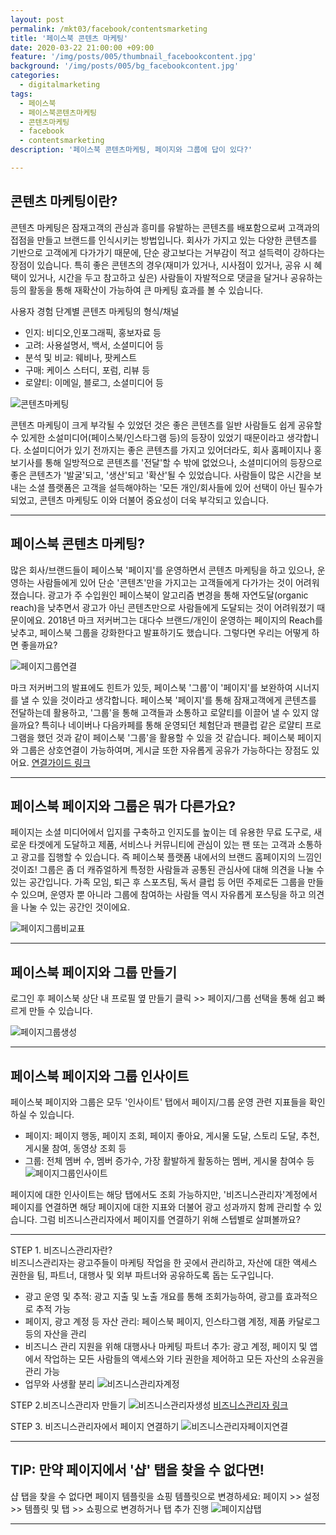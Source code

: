 ```yaml
---
layout: post
permalink: /mkt03/facebook/contentsmarketing
title: '페이스북 콘텐츠 마케팅'
date: 2020-03-22 21:00:00 +09:00
feature: '/img/posts/005/thumbnail_facebookcontent.jpg'
background: '/img/posts/005/bg_facebookcontent.jpg'
categories:
  - digitalmarketing
tags:
  - 페이스북
  - 페이스북콘텐츠마케팅
  - 콘텐츠마케팅
  - facebook
  - contentsmarketing
description: '페이스북 콘텐츠마케팅, 페이지와 그룹에 답이 있다?'

---
```


## 콘텐츠 마케팅이란?
콘텐츠 마케팅은 잠재고객의 관심과 흥미를 유발하는 콘텐츠를 배포함으로써 고객과의 접점을 만들고 브랜드를 인식시키는 방법입니다. 회사가 가지고 있는 다양한 콘텐츠를 기반으로 고객에게 다가가기 때문에, 단순 광고보다는 거부감이 적고 설득력이 강하다는 장점이 있습니다. 특히 좋은 콘텐츠의 경우(재미가 있거나, 시사점이 있거나, 공유 시 혜택이 있거나, 시간을 두고 참고하고 싶은) 사람들이 자발적으로 댓글을 달거나 공유하는 등의 활동을 통해 재확산이 가능하여 큰 마케팅 효과를 볼 수 있습니다.

사용자 경험 단계별 콘텐츠 마케팅의 형식/채널
* 인지: 비디오,인포그래픽, 홍보자료 등
* 고려: 사용설명서, 백서, 소셜미디어 등
* 분석 및 비교: 웨비나, 팟케스트
* 구매: 케이스 스터디, 포럼, 리뷰 등
* 로얄티: 이메일, 블로그, 소셜미디어 등


![콘텐츠마케팅](/img/posts/005/01.jpg)

콘텐츠 마케팅이 크게 부각될 수 있었던 것은 좋은 콘텐츠를 일반 사람들도 쉽게 공유할 수 있게한 소설미디어(페이스북/인스타그램 등)의 등장이 있었기 때문이라고 생각합니다. 소설미디어가 있기 전까지는 좋은 콘텐츠를 가지고 있어더라도, 회사 홈페이지나 홍보기사를 통해 일방적으로 콘텐츠를 '전달'할 수 밖에 없었으나, 소셜미디어의 등장으로 좋은 콘텐츠가 '발굴'되고, '생산'되고 '확산'될 수 있었습니다. 사람들이 많은 시간을 보내는 소셜 플랫폼은 고객을 설득해야하는 '모든 개인/회사들에 있어 선택이 아닌 필수가 되었고, 콘텐츠 마케팅도 이와 더불어 중요성이 더욱 부각되고 있습니다.

------

## 페이스북 콘텐츠 마케팅?
많은 회사/브랜드들이 페이스북 '페이지'를 운영하면서 콘텐츠 마케팅을 하고 있으나, 운영하는 사람들에게 있어 단순 '콘텐츠'만을 가지고는 고객들에게 다가가는 것이 어려워졌습니다. 광고가 주 수입원인 페이스북이 알고리즘 변경을 통해 자연도달(organic reach)을 낮추면서 광고가 아닌 콘텐츠만으로 사람들에게 도달되는 것이 어려워졌기 때문이에요. 2018년 마크 저커버그는 대다수 브랜드/개인이 운영하는 페이지의 Reach를 낮추고, 페이스북 그룹을 강화한다고 발표하기도 했습니다. 그렇다면 우리는 어떻게 하면 좋을까요?

![페이지그룹연결](/img/posts/005/02.jpg)

마크 저커버그의 발표에도 힌트가 있듯, 페이스북 '그룹'이 '페이지'를 보완하여 시너지를 낼 수 있을 것이라고 생각합니다. 페이스북 '페이지'를 통해 잠재고객에게 콘텐츠를 전달하는데 활용하고, '그룹'을 통해 고객들과 소통하고 로얄티를 이끌어 낼 수 있지 않을까요? 특히나 네이버나 다음카페를 통해 운영되던 체험단과 팬클럽 같은 로얄티 프로그램을 했던 것과 같이 페이스북 '그룹'을 활용할 수 있을 것 같습니다. 페이스북 페이지와 그룹은 상호연결이 가능하여며, 게시글 또한 자유롭게 공유가 가능하다는 장점도 있어요.
[연결가이드 링크](https://www.facebook.com/help/1769476376397128/?helpref=hc_fnav,"facebookpagegroup_link")

------

## 페이스북 페이지와 그룹은 뭐가 다른가요?
페이지는 소셜 미디어에서 입지를 구축하고 인지도를 높이는 데 유용한 무료 도구로, 새로운 타겟에게 도달하고 제품, 서비스나 커뮤니티에 관심이 있는 팬 또는 고객과 소통하고 광고를 집행할 수 있습니다. 즉 페이스북 플랫폼 내에서의 브랜드 홈페이지의 느낌인 것이죠! 그룹은 좀 더 캐쥬얼하게 특정한 사람들과 공통된 관심사에 대해 의견을 나눌 수 있는 공간입니다. 가족 모임, 퇴근 후 스포츠팀, 독서 클럽 등 어떤 주제로든 그룹을 만들 수 있으며, 운영자 뿐 아니라 그룹에 참여하는 사람들 역시 자유롭게 포스팅을 하고 의견을 나눌 수 있는 공간인 것이에요.

![페이지그룹비교표](/img/posts/005/03.jpg)

------

## 페이스북 페이지와 그룹 만들기
로그인 후 페이스북 상단 내 프로필 옆 만들기 클릭 >> 페이지/그룹 선택을 통해 쉽고 빠르게 만들 수 있습니다.

![페이지그룹생성](/img/posts/005/04.jpg)

------

## 페이스북 페이지와 그룹 인사이트
페이스북 페이지와 그룹은 모두 '인사이트' 탭에서 페이지/그룹 운영 관련 지표들을 확인하실 수 있습니다.
* 페이지: 페이지 행동, 페이지 조회, 페이지 좋아요, 게시물 도달, 스토리 도달, 추천, 게시물 참여, 동영상 조회 등
* 그룹: 전체 멤버 수, 멤버 증가수, 가장 활발하게 활동하는 멤버, 게시물 참여수 등
![페이지그룹인사이트](/img/posts/005/05.jpg)


페이지에 대한 인사이트는 해당 탭에서도 조회 가능하지만, '비즈니스관리자'계정에서 페이지를 연결하면 해당 페이지에 대한 지표와 더불어 광고 성과까지 함께 관리할 수 있습니다. 그럼 비즈니스관리자에서 페이지를 연결하기 위해 스텝별로 살펴볼까요?

------

STEP 1. 비즈니스관리자란?   
비즈니스관리자는 광고주들이 마케팅 작업을 한 곳에서 관리하고, 자산에 대한 액세스 권한을 팀, 파트너, 대행사 및 외부 파트너와 공유하도록 돕는 도구입니다.

* 광고 운영 및 추적: 광고 지출 및 노출 개요를 통해 조회가능하여, 광고를 효과적으로 추적 가능
* 페이지, 광고 계정 등 자산 관리: 페이스북 페이지, 인스타그램 계정, 제품 카달로그 등의 자산을 관리
* 비즈니스 관리 지원을 위해 대행사나 마케팅 파트너 추가: 광고 계정, 페이지 및 앱에서 작업하는 모든 사람들의 액세스와 기타 권한을 제어하고 모든 자산의 소유권을 관리 가능
* 업무와 사생활 분리
![비즈니스관리자계정](/img/posts/005/06.jpg)

STEP 2.비즈니스관리자 만들기
![비즈니스관리자생성](/img/posts/005/07.jpg)
[비즈니스관리자 링크](business.facebook.com,"facebookbusinessmanager_link")


STEP 3. 비즈니스관리자에서 페이지 연결하기
![비즈니스관리자페이지연결](/img/posts/005/08.jpg)

------


## TIP: 만약 페이지에서 '샵' 탭을 찾을 수 없다면!   
샵 탭을 찾을 수 없다면 페이지 템플릿을 쇼핑 템플릿으로 변경하세요: 페이지 >> 설정 >> 템플릿 및 탭 >> 쇼핑으로 변경하거나 탭 추가 진행
![페이지샵탭](/img/posts/005/09.jpg)

------
